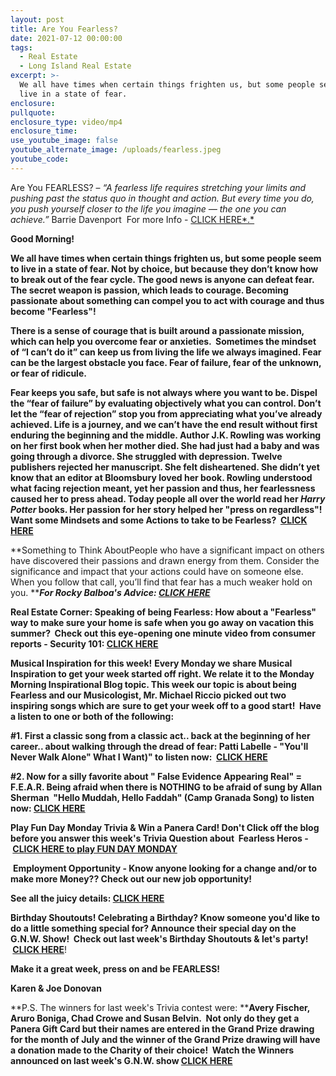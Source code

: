 ```yaml
---
layout: post
title: Are You Fearless?
date: 2021-07-12 00:00:00
tags:
  - Real Estate
  - Long Island Real Estate
excerpt: >-
  We all have times when certain things frighten us, but some people seem to
  live in a state of fear.
enclosure:
pullquote:
enclosure_type: video/mp4
enclosure_time:
use_youtube_image: false
youtube_alternate_image: /uploads/fearless.jpeg
youtube_code:
---
```

Are You FEARLESS? –&nbsp;*“A fearless life requires stretching your limits and pushing past the status quo in thought and action. But every time you do, you push yourself closer to the life you imagine — the one you can achieve.”*&nbsp;Barrie Davenport &nbsp;For more Info -&nbsp;[CLICK HERE*.*](https://liveboldandbloom.com/05/overcoming-fear/how-to-be-fearless-in-everything#:~:text=To%20become%20fearless%2C%20begin%20to%20shake%20up%20your,habits%20and%20keep%20yourself%20slightly%20on%20the%20edge.)

**Good Morning\!&nbsp;**

**We all have times when certain things frighten us, but some people seem to live in a state of fear. Not by choice, but because they don’t know how to break out of the fear cycle. The good news is anyone can defeat fear. The secret weapon is passion, which leads to courage. Becoming passionate about something can compel you to act with courage and thus become "Fearless"\!**

**There is a sense of courage that is built around a passionate mission, which can help you overcome fear or anxieties. &nbsp;Sometimes the mindset of “I can’t do it” can keep us from living the life we always imagined. Fear can be the largest obstacle you face. Fear of failure, fear of the unknown, or fear of ridicule.**

**Fear keeps you safe, but safe is not always where you want to be. Dispel the “fear of failure” by evaluating objectively what you can control. Don’t let the “fear of rejection” stop you from appreciating what you’ve already achieved. Life is a journey, and we can’t have the end result without first enduring the beginning and the middle. Author J.K. Rowling was working on her first book when her mother died. She had just had a baby and was going through a divorce. She struggled with depression. Twelve publishers rejected her manuscript. She felt disheartened. She didn’t yet know that an editor at Bloomsbury loved her book. Rowling understood what facing rejection meant, yet her passion and thus, her fearlessness caused her to press ahead. Today people all over the world read her&nbsp;*Harry Potter*&nbsp;books. Her passion for her story helped her "press on regardless"\!&nbsp; Want some Mindsets and some Actions to take to be Fearless? &nbsp;[CLICK HERE](https://liveboldandbloom.com/05/overcoming-fear/how-to-be-fearless-in-everything#:~:text=To%20become%20fearless%2C%20begin%20to%20shake%20up%20your,habits%20and%20keep%20yourself%20slightly%20on%20the%20edge.)**

**Something to Think AboutPeople who have a significant impact on others have discovered their passions and drawn energy from them. Consider the significance and impact that your actions could have on someone else. When you follow that call, you’ll find that fear has a much weaker hold on you.&nbsp;*****For Rocky Balboa's Advice:&nbsp;[CLICK HERE](https://youtu.be/LxgU_aepGd0?t=156)***

**Real Estate Corner: Speaking of being Fearless: How about a "Fearless" way to make sure your home is safe when you go away on vacation this summer?&nbsp; Check out this eye-opening one minute video from consumer reports - Security 101:&nbsp;[CLICK HERE](https://youtu.be/9jMD5qH-v1U)**

**Musical Inspiration for this week\!**&nbsp;**Every Monday we share Musical Inspiration to get your week started off right. We relate it to the Monday Morning Inspirational Blog topic. This week our topic is about being Fearless and our Musicologist, Mr. Michael Riccio picked out two inspiring songs which are**&nbsp;**sure to get your week off to a good start\!&nbsp; Have a listen to one or both of the following:**

**\#1. First a classic song from a classic act.. back at the beginning of her career.. about walking through the dread of fear: Patti Labelle - "You'll Never Walk Alone" What I Want)" to listen now: &nbsp;[CLICK HERE](https://youtu.be/d60drZk_Azg)**

**\#2. Now for a silly favorite about " False Evidence Appearing Real" = F.E.A.R. Being afraid when there is NOTHING to be afraid of sung by Allan Sherman &nbsp;"Hello Muddah, Hello Faddah" (Camp Granada Song) to listen now:&nbsp;[CLICK HERE](https://youtu.be/4yFTOvO0utY)**

**Play Fun Day Monday Trivia & Win a Panera Card\! Don't Click off the blog before you answer this week's Trivia Question about&nbsp; Fearless Heros -&nbsp;**[**CLICK HERE to play FUN DAY MONDAY**](https://contacts.byreferralonly.com/Form.aspx?Key=5DDFF1A76AE335662187B4AFAD9B0A76)

&nbsp;**Employment Opportunity - Know anyone looking for a change and/or to make more Money?? Check out our new job opportunity\!&nbsp;**

**See all the juicy details:&nbsp;[CLICK HERE](https://contacts.byreferralonly.com/Form.aspx?Key=E69E228828AB95BB507E1A5EC0E7DD84)**

**Birthday Shoutouts\! Celebrating a Birthday? Know someone you'd like to do a little something special for? Announce their special day on the G.N.W. Show\!&nbsp; Check out last week's Birthday Shoutouts & let's party\! &nbsp;**[**CLICK HERE**](https://youtu.be/G7-5dIKqGlY?t=1081)\!

**Make it a great week, press on and be FEARLESS\!**

**Karen & Joe Donovan &nbsp;**

**P.S. The winners for last week's Trivia contest were:&nbsp;****Avery Fischer, Aruro Boniga, Chad Crowe and Susan Belvin.&nbsp; Not only do they get a Panera Gift Card but their names are entered in the Grand Prize drawing for the month of July and the winner of the Grand Prize drawing will have a donation made to the Charity of their choice\! &nbsp;Watch the Winners announced on last week's G.N.W. show&nbsp;[CLICK HERE](https://youtu.be/G7-5dIKqGlY?t=612)**
